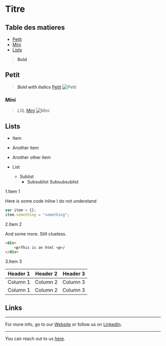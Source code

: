 
# Titre

## Table des matieres

- [Petit](#petit)
- [Mini](#mini)
- [Lists](#lists)

>**Bold**
>
## Petit
>
>**_Bold with italics_**
>[Petit](https://martinpetit.com/)
![Petit](https://s3.amazonaws.com/rose.vero/wp-content/uploads/2015/01/01173337/entreuve-avec-martin-petit.jpg)

### Mini

>_L0L_
[Mini](https://www.mini.ca/)
![Mini](https://www.bmwgroup.com/content/dam/grpw/websites/bmwgroup_com/brands/mini/143_Kombibild_3x2_640x427_MINI_P90344368.png.grp-transform/large/143_Kombibild_3x2_640x427_MINI_P90344368.png)

## Lists

- Item
- Another item
- Another other item

- List
  - Sublist
    - Subsublist
        Subsubsublist

1.Item 1

Here is some code inline I do not understand

```javascript
var item = {};
item.something = "something";
```

2.Item 2

And some more. Still clueless.

```html
<div>
    <p>This is an html <p>/
</div>
```

3.Item 3

|Header 1  | Header 2 | Header 3 |
|     ---  |  :---:   |     ---: |
| Column 1 | Column 2 | Column 3 |
| Column 1 | Column 2 | Column 3 |

## Links

[here]: https://caido.io/contact
[Website]: https://caido.io/
[LinkedIn]: https://www.linkedin.com/company/caidoio/?originalSubdomain=ca
___
For more info, go to our [Website] or follow us on [LinkedIn].
___
You can reach out to us [here].
